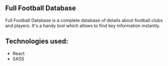## Full Football Database

Full Football Database is a complete database of details about football clubs and players. It's a handy tool which allows to find key information instantly. 

## Technologies used:

- React
- SASS
